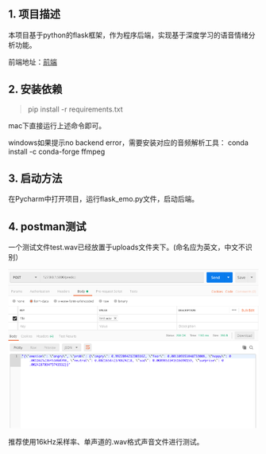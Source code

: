 ## 1. 项目描述

本项目基于python的flask框架，作为程序后端，实现基于深度学习的语音情绪分析功能。

前端地址：[前端](https://github.com/XLab-Tongji/sentimentAnalysisFrontend)

## 2. 安装依赖

> pip install -r requirements.txt

mac下直接运行上述命令即可。

windows如果提示no backend error，需要安装对应的音频解析工具： conda install -c conda-forge ffmpeg


## 3. 启动方法

在Pycharm中打开项目，运行flask_emo.py文件，启动后端。

## 4. postman测试
一个测试文件test.wav已经放置于uploads文件夹下。(命名应为英文，中文不识别）

![postman测试截图](https://github.com/haiqihub/Flask_SpeechEmotionRecognition/blob/master/doc/postman.png)

推荐使用16kHz采样率、单声道的.wav格式声音文件进行测试。




